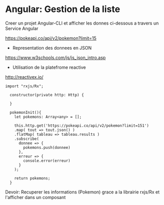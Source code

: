 # Angular: Gestion de la liste


Creer un projet Angular-CLI et afficher les donnes ci-dessous a travers un Service Angular 

https://pokeapi.co/api/v2/pokemon?limit=15


* Representation des donnees en JSON

https://www.w3schools.com/js/js_json_intro.asp

* Utilisation de la platefrome reactive

http://reactivex.io/

```
import "rxjs/Rx";
```

```
  constructor(private http: Http) {

  }
```

```
  pokemonInit(){
    let pokemons: Array<any> = [];

    this.http.get('https://pokeapi.co/api/v2/pokemon?limit=151')
    .map( tout => tout.json() )
    .flatMap( tableau => tableau.results )
    .subscribe(
      donnee => {
        pokemons.push(donnee)
      },
      erreur => {
        console.error(erreur)
      }
    );

    return pokemons;
  }
```

Devoir: Recuperer les informations (Pokemon) grace a la librairie rxjs/Rx et l'afficher dans un composant
